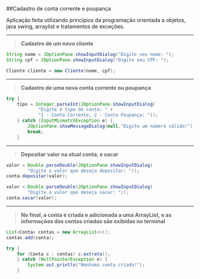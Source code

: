 ##Cadastro de conta corrente e poupança

Aplicação feita utilizando princípios da programação orientada a objetos, java swing, arraylist e tratamentos de exceções.

---

> **Cadastro de um novo cliente**

```java
String nome = JOptionPane.showInputDialog("Digite seu nome: ");
String cpf = JOptionPane.showInputDialog("Digite seu CPF: ");

Cliente cliente = new Cliente(nome, cpf);
```
___

> **Cadastro de uma nova conta corrente ou poupança**
```java
try {
    tipo = Integer.parseInt(JOptionPane.showInputDialog(
            "Digite o tipo de conta: " +
            "1 - Conta Corrente, 2 - Conta Poupança: "));
    } catch (InputMismatchException e) {
        JOptionPane.showMessageDialog(null,"Digite um número válido!");
        break;
    }
```

---

> **Depositar valor na atual conta, e sacar**
```java
valor = Double.parseDouble(JOptionPane.showInputDialog(
        "Digite o valor que deseja depositar: "));
conta.depositar(valor);

valor = Double.parseDouble(JOptionPane.showInputDialog(
        "Digite o valor que deseja sacar: "));
conta.sacar(valor);
```

---

> **No final, a conta é criada e adicionada a uma ArrayList, e as informações das contas criadas são exibidas no terminal**
```java
List<Conta> contas = new ArrayList<>();
contas.add(conta);

try {
    for (Conta c : contas) c.extrato();
    } catch (NullPointerException e) {
        System.out.println("Nenhuma conta criada!");
    }
```
